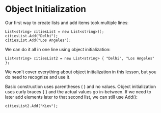 # Object Initialization

Our first way to create lists and add items took multiple lines:

    List<string> citiesList = new List<string>();
    citiesList.Add("Delhi");
    citiesList.Add("Los Angeles");

We can do it all in one line using object initialization:

    List<string> citiesList2 = new List<string> { "Delhi", "Los Angeles" };

We won’t cover everything about object initialization in this lesson, but you do need to recognize and use it.

Basic construction uses parentheses ( ) and no values.
Object initialization uses curly braces { } and the actual values go in-between.
If we need to later add elements later to that second list, we can still use Add():

    citiesList2.Add("Kiev");
